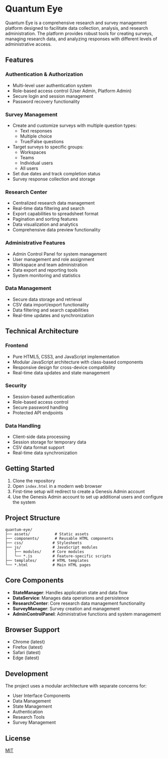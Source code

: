 # Quantum Eye

Quantum Eye is a comprehensive research and survey management platform designed to facilitate data collection, analysis, and research administration. The platform provides robust tools for creating surveys, managing research data, and analyzing responses with different levels of administrative access.

## Features

### Authentication & Authorization
- Multi-level user authentication system
- Role-based access control (User Admin, Platform Admin)
- Secure login and session management
- Password recovery functionality

### Survey Management
- Create and customize surveys with multiple question types:
  - Text responses
  - Multiple choice
  - True/False questions
- Target surveys to specific groups:
  - Workspaces
  - Teams
  - Individual users
  - All users
- Set due dates and track completion status
- Survey response collection and storage

### Research Center
- Centralized research data management
- Real-time data filtering and search
- Export capabilities to spreadsheet format
- Pagination and sorting features
- Data visualization and analytics
- Comprehensive data preview functionality

### Administrative Features
- Admin Control Panel for system management
- User management and role assignment
- Workspace and team administration
- Data export and reporting tools
- System monitoring and statistics

### Data Management
- Secure data storage and retrieval
- CSV data import/export functionality
- Data filtering and search capabilities
- Real-time updates and synchronization

## Technical Architecture

### Frontend
- Pure HTML5, CSS3, and JavaScript implementation
- Modular JavaScript architecture with class-based components
- Responsive design for cross-device compatibility
- Real-time data updates and state management

### Security
- Session-based authentication
- Role-based access control
- Secure password handling
- Protected API endpoints

### Data Handling
- Client-side data processing
- Session storage for temporary data
- CSV data format support
- Real-time data synchronization

## Getting Started

1. Clone the repository
2. Open `index.html` in a modern web browser
3. First-time setup will redirect to create a Genesis Admin account
4. Use the Genesis Admin account to set up additional users and configure the system

## Project Structure

```
quantum-eye/
├── assets/           # Static assets
├── components/       # Reusable HTML components
├── css/             # Stylesheets
├── js/              # JavaScript modules
│   ├── modules/     # Core modules
│   └── *.js         # Feature-specific scripts
├── templates/       # HTML templates
└── *.html           # Main HTML pages
```

## Core Components

- **StateManager**: Handles application state and data flow
- **DataService**: Manages data operations and persistence
- **ResearchCenter**: Core research data management functionality
- **SurveyManager**: Survey creation and management
- **AdminControlPanel**: Administrative functions and system management

## Browser Support

- Chrome (latest)
- Firefox (latest)
- Safari (latest)
- Edge (latest)

## Development

The project uses a modular architecture with separate concerns for:
- User Interface Components
- Data Management
- State Management
- Authentication
- Research Tools
- Survey Management

## License

[MIT](https://choosealicense.com/licenses/mit/)